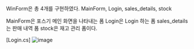 WinForm은 총 4개를 구현하였다.
MainForm, Login, sales_details, stock

MainForm은 포스기 메인 화면을 나타내는 폼
Login은 Login 하는 폼
sales_details는 판매 내역 폼
stock은 재고 관리 폼이다.

[Login.cs]
![image](https://github.com/qortpdms2/OOP/assets/128915671/911693bd-7e80-4b74-bbf9-b5c184d32f64)
